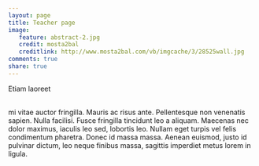 ```yaml
---
layout: page
title: Teacher page
image: 
   feature: abstract-2.jpg
   credit: mosta2bal
   creditlink: http://www.mosta2bal.com/vb/imgcache/3/28525wall.jpg
comments: true
share: true 
---
```


Etiam laoreet 

<br>mi vitae auctor fringilla. Mauris ac risus ante. Pellentesque non venenatis sapien. Nulla facilisi. Fusce fringilla tincidunt leo a aliquam. Maecenas nec dolor maximus, iaculis leo sed, lobortis leo. Nullam eget turpis vel felis condimentum pharetra. Donec id massa massa. Aenean euismod, justo id pulvinar dictum, leo neque finibus massa, sagittis imperdiet metus lorem in ligula. 